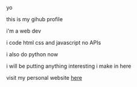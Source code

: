 yo

this is my gihub profile

i'm a web dev

i code html css and javascript no APIs

i also do python now

i will be putting anything interesting i make in here

visit my personal website <a href="https://9eed.github.io/9EED/"> here </a>
